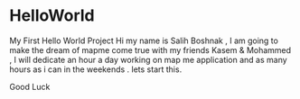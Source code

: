 # HelloWorld
My First Hello World Project 
Hi my name is Salih Boshnak , I am going to make the dream of mapme come true with
my friends Kasem & Mohammed , I will dedicate an hour a day working on map me application 
and as many hours as i can in the weekends . 
lets start this.

Good Luck
